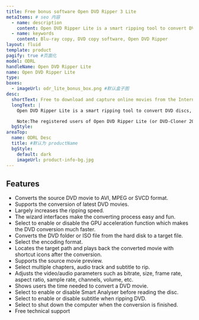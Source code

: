 ```yaml
---
title: Free bonus software Open DVD Ripper 3 Lite
metaItems: # seo 内容
  - name: description
    content: Open DVD Ripper Lite is a smart ripping tool to convert DVD discs, DVD folders and ISO files to AVI, MPEG and SVCD formats.
  - name: keywords
    content: Blu-ray copy, DVD copy software, Open DVD Ripper
layout: fluid
template: product
pagify: true #页面化
model: ODRL
handleName: Open DVD Ripper Lite
name: Open DVD Ripper Lite
type: 
boxes:
  - imageUrl: odr_lite_bonus_box.png #默认盒子图
desc:
  shortText: Free to download and capture online movies from the Internet for you to enjoy.
  longText: |
    Open DVD Ripper Lite is a smart ripping tool to convert DVD discs, DVD folders and ISO files to AVI, MPEG and SVCD formats. This one-click solution supports the conversion of the latest DVD movies. Besides, Open DVD Ripper Lite supports source movie preview and batch conversion. The wizard interfaces make the converting process easy and fun. The GPU acceleration function of Open DVD Ripper Lite largely increases the DVD conversion speed. Users can play back the converted movie quickly after the conversion with the shortcut icon. Now let's get the $29.99 worth of Open DVD Ripper Lite for free!

    Note:The registered users of Open DVD Ripper Lite (or DVD-Cloner 2022) can click <a href="http://www.open-dvd-ripper.com/upgrade.html" target="_blank">here</a> to upgrade to Open DVD ripper with only $14.99, to convert your DVD movies to much more video and audio formats.
  bgStyle: 
areaTop:
  name: ODRL Desc
  title: #默认为 productName
  bgStyle: 
    default: dark
    imageUrl: product-info-bg.jpg       
---
```


## Features

*   Converts the source DVD movie to AVI, MPEG or SVCD format.
*   Supports the conversion of latest DVD movies.
*   Largely increases the ripping speed.
*   The wizard interfaces make the converting process easy and fun.
*   Select to enable or disable the GPU acceleration function which makes the DVD conversion much faster.
*   Converts the DVD folder or ISO file from the hard disk to a target file.
*   Select the encoding format.
*   Locates the target path and plays back the converted movie with shortcut icons after the conversion.
*   Supports the source movie preview.
*   Select multiple chapters, audio track and subtitle to rip.
*   Adjusts the video/audio parameters such as bitrate, size, frame rate, aspect ratio, sample rate, channels, volume, etc.
*   Shows users the time needed to convert a DVD movie.
*   Select to enable or disable Smart Analyser before reading the disc.
*   Select to enable or disable subtitle when ripping DVD.
*   Select to shut down the computer when the conversion is finished.
*   Free technical support